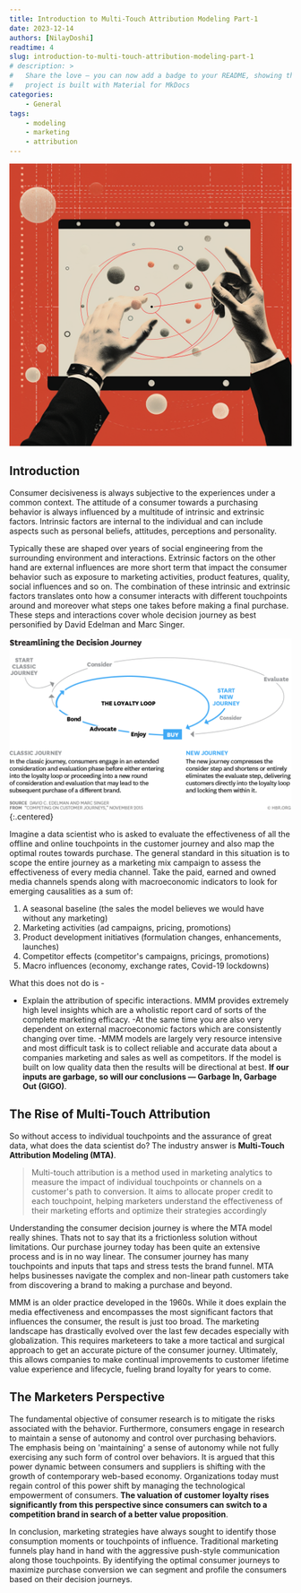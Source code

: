 ```yaml
---
title: Introduction to Multi-Touch Attribution Modeling Part-1
date: 2023-12-14
authors: [NilayDoshi]
readtime: 4
slug: introduction-to-multi-touch-attribution-modeling-part-1
# description: >
#   Share the love – you can now add a badge to your README, showing that your
#   project is built with Material for MkDocs
categories:
    - General
tags:
    - modeling
    - marketing
    - attribution
---
```


![Header Image](../posts/introduction-to-multi-touch-attribution-modeling-part-1/MTA_cover_image.png)  <!-- This is the image header -->

## Introduction

Consumer decisiveness is always subjective to the experiences under a common context. The attitude of a consumer towards a purchasing behavior is always influenced by a multitude of intrinsic and extrinsic factors. Intrinsic factors are internal to the individual and can include aspects such as personal beliefs, attitudes, perceptions and personality. 
<!-- more -->
Typically these are shaped over years of social engineering from the surrounding environment and interactions. Extrinsic factors on the other hand are external influences are more short term that impact the consumer behavior such as exposure to marketing activities, product features, quality, social influences and so on. The combination of these intrinsic and extrinsic factors translates onto how a consumer interacts with different touchpoints around and moreover what steps one takes before making a final purchase. These steps and interactions cover whole decision journey as best personified by David Edelman and Marc Singer.
<br>
<br>
![alt text](../posts/introduction-to-multi-touch-attribution-modeling-part-1/Edelman_CX_Journey_Chart.png){:.centered}

Imagine a data scientist who is asked to evaluate the effectiveness of all the offline and online touchpoints in the customer journey and also map the optimal routes towards purchase. The general standard in this situation is to scope the entire journey as a marketing mix campaign to assess the effectiveness of every media channel. Take the paid, earned and owned media channels spends along with macroeconomic indicators to look for emerging causalities as a sum of:

1. A seasonal baseline (the sales the model believes we would have without any marketing)
2. Marketing activities (ad campaigns, pricing, promotions)
3. Product development initiatives (formulation changes, enhancements, launches)
4. Competitor effects (competitor's campaigns, pricings, promotions)
5. Macro influences (economy, exchange rates, Covid-19 lockdowns)

What this does not do is -

- Explain the attribution of specific interactions. MMM provides extremely high level insights which are a wholistic report card of sorts of the complete marketing efficacy.
-At the same time you are also very dependent on external macroeconomic factors which are consistently changing over time.
-MMM models are largely very resource intensive and most difficult task is to collect reliable and accurate data about a companies marketing and sales as well as competitors. If the model is built on low quality data then the results will be directional at best. __If our inputs are garbage, so will our conclusions — Garbage In, Garbage Out (GIGO)__.

## The Rise of Multi-Touch Attribution

So without access to individual touchpoints and the assurance of great data, what does the data scientist do? The industry answer is __Multi-Touch Attribution Modeling (MTA)__.

>Multi-touch attribution is a method used in marketing analytics to measure the impact of individual touchpoints or channels on a customer's path to conversion. It aims to allocate proper credit to each touchpoint, helping marketers understand the effectiveness of their marketing efforts and optimize their strategies accordingly

Understanding the consumer decision journey is where the MTA model really shines. Thats not to say that its a frictionless solution without limitations. Our purchase journey today has been quite an extensive process and is in no way linear. The consumer journey has many touchpoints and inputs that taps and stress tests the brand funnel. MTA helps businesses navigate the complex and non-linear path customers take from discovering a brand to making a purchase and beyond.

MMM is an older practice developed in the 1960s. While it does explain the media effectiveness and encompasses the most significant factors that influences the consumer, the result is just too broad. The marketing landscape has drastically evolved over the last few decades especially with globalization. This requires marketeers to take a more tactical and surgical approach to get an accurate picture of the consumer journey. Ultimately, this allows companies to make continual improvements to customer lifetime value experience and lifecycle, fueling brand loyalty for years to come.

## The Marketers Perspective

The fundamental objective of consumer research is to mitigate the risks associated with the behavior. Furthermore, consumers engage in research to maintain a sense of autonomy and control over purchasing behaviors. The emphasis being on 'maintaining' a sense of autonomy while not fully exercising any such form of control over behaviors. It is argued that this power dynamic between consumers and suppliers is shifting with the growth of contemporary web-based economy. Organizations today must regain control of this power shift by managing the technological empowerment of consumers. __The valuation of customer loyalty rises significantly from this perspective since consumers can switch to a competition brand in search of a better value proposition__.

In conclusion, marketing strategies have always sought to identify those consumption moments or touchpoints of influence. Traditional marketing funnels play hand in hand with the aggressive push-style communication along those touchpoints. By identifying the optimal consumer journeys to maximize purchase conversion we can segment and profile the consumers based on their decision journeys.